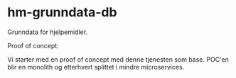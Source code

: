 # hm-grunndata-db
Grunndata for hjelpemidler.

Proof of concept:

Vi starter med en proof of concept med denne tjenesten som base. POC'en blir en monolith og etterhvert splittet 
i mindre microservices.


